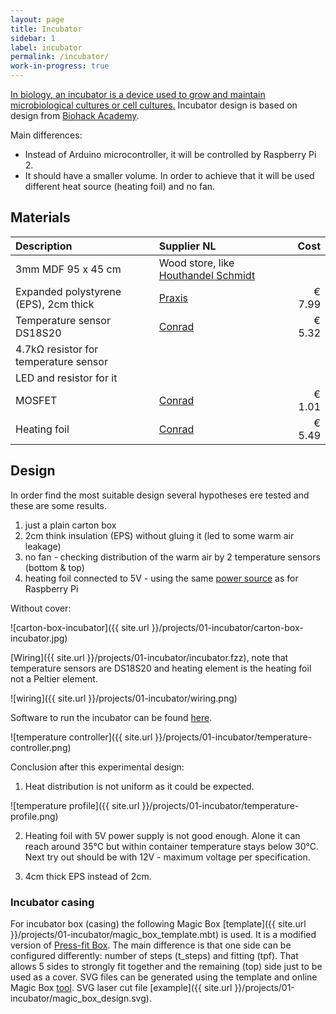 ```yaml
---
layout: page
title: Incubator
sidebar: 1
label: incubator
permalink: /incubator/
work-in-progress: true
---
```


[In biology, an incubator is a device used to grow and maintain microbiological cultures or cell cultures.](http://en.wikipedia.org/wiki/Incubator_%28culture%29)
Incubator design is based on design from [Biohack Academy](http://biohackacademy.github.io/biofactory/class/1-incubator/).

Main differences:

* Instead of Arduino microcontroller, it will be controlled by Raspberry Pi 2.
* It should have a smaller volume. In order to achieve that it will be used different heat source (heating foil) and no fan.

## Materials

|**Description**|**Supplier NL**|**Cost**|
|:------------------------------|:--------------------------|--------:|
|3mm MDF 95 x 45 cm|Wood store, like [Houthandel Schmidt](https://www.google.com/maps/dir/Waag+Society,+Nieuwmarkt,+Amsterdam,+Netherlands/Houthandel+Schmidt,+Oudezijds+Achterburgwal+53,+1012+DB+Amsterdam,+Netherlands/@52.3732195,4.8971869,17z/data=!3m1!4b1!4m13!4m12!1m5!1m1!1s0x47c609b93deae857:0xa3c3b57e66c44946!2m2!1d4.900298!2d52.372807!1m5!1m1!1s0x47c609b901ad7703:0x6d511a1e0f5be9c2!2m2!1d4.89915!2d52.373417) &nbsp;&nbsp;&nbsp;| |
|Expanded polystyrene (EPS), 2cm thick &nbsp;&nbsp;&nbsp;|[Praxis](https://www.praxis.nl/bouwmaterialen/isolatie/isolatie/isolatieplaat-eps-60-100-x-50-x-2cm-12-stuks/)|€ 7.99|
|Temperature sensor DS18S20 |[Conrad](https://www.conrad.nl/nl/temperatuursensor-met-directe-digitale-uitgang-dallas-ds18s20-50-tot-125-c-in-stappen-van-05-c-soort-behuizing-to-92-176168.html)|€ 5.32|
|4.7kΩ resistor for temperature sensor|||
|LED and resistor for it|||
|MOSFET|[Conrad](https://www.conrad.nl/nl/mosfet-fairchild-semiconductor-buz-11-n-kanaal-soort-behuizing-to-220-ab-i-d-30-a-u-ds-50-v-151334.html)|€ 1.01|
|Heating foil|[Conrad](http://www.conrad.com/ce/en/product/189177/?insert=62&insertNoDeeplink&productname=Thermo-90-mm-Operating-voltage-12-V-Power-15-W)| € 5.49|

## Design

In order find the most suitable design several hypotheses ere tested and these are some results.

1. just a plain carton box
2. 2cm think insulation (EPS) without gluing it (led to some warm air leakage)
3. no fan - checking distribution of the warm air by 2 temperature sensors (bottom & top) 
4. heating foil connected to 5V - using the same [power source](https://www.conrad.nl/nl/inbouwnetvoeding-5-vdc-5-a-25-w-tdk-lambda-ls-25-5-512731.html) as for Raspberry Pi

Without cover:

![carton-box-incubator]({{ site.url }}/projects/01-incubator/carton-box-incubator.jpg)

[Wiring]({{ site.url }}/projects/01-incubator/incubator.fzz), note that temperature sensors are DS18S20 and heating element is the heating foil not a Peltier element.

![wiring]({{ site.url }}/projects/01-incubator/wiring.png)

Software to run the incubator can be found [here](https://github.com/dragoslav/incubator).

![temperature controller]({{ site.url }}/projects/01-incubator/temperature-controller.png)

Conclusion after this experimental design:

1. Heat distribution is not uniform as it could be expected.

![temperature profile]({{ site.url }}/projects/01-incubator/temperature-profile.png)

2. Heating foil with 5V power supply is not good enough. Alone it can reach around 35°C but within container temperature stays below 30°C. 
   Next try out should be with 12V - maximum voltage per specification.
   
3. 4cm thick EPS instead of 2cm.


### Incubator casing

For incubator box (casing) the following Magic Box [template]({{ site.url }}/projects/01-incubator/magic_box_template.mbt) is used.
It is a modified version of [Press-fit Box](http://magic-box.org/c/designs/). The main difference is that one side can be configured differently: number of steps (t_steps) and fitting (tpf). 
That allows 5 sides to strongly fit together and the remaining (top) side just to be used as a cover.
SVG files can be generated using the template and online Magic Box [tool](http://magic-box.org/tool/).
SVG laser cut file [example]({{ site.url }}/projects/01-incubator/magic_box_design.svg).

